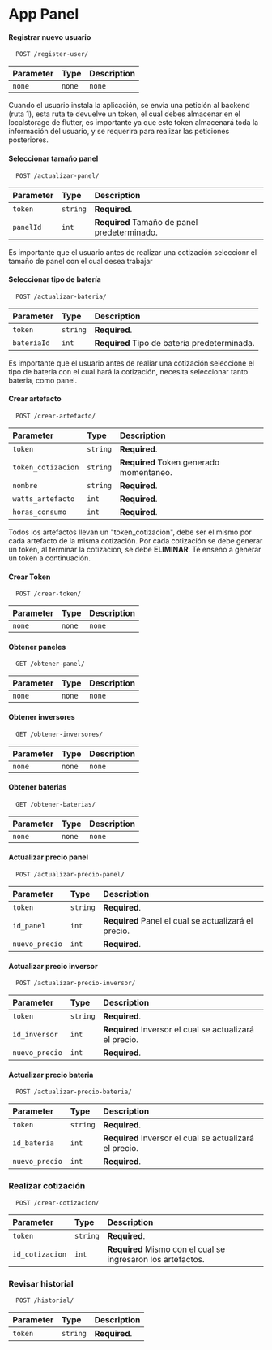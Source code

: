 
# App Panel


#### Registrar nuevo usuario

```http
  POST /register-user/
```

| Parameter | Type     | Description                |
| :-------- | :------- | :------------------------- |
| `none` | `none` | `none` |

Cuando el usuario instala la aplicación, se envia una petición al backend (ruta 1), esta ruta te devuelve un token, el cual debes almacenar en el localstorage de flutter, es importante ya que este token almacenará toda la información del usuario, y se requerira para realizar las peticiones posteriores.



#### Seleccionar tamaño panel

```http
  POST /actualizar-panel/
```

| Parameter | Type     | Description                       |
| :-------- | :------- | :-------------------------------- |
| `token`   | `string` | **Required**.  |
| `panelId` | `int`    | **Required** Tamaño de panel predeterminado. |

Es importante que el usuario antes de realizar una cotización seleccionr el tamaño de panel con el cual desea trabajar

#### Seleccionar tipo de batería

```http
  POST /actualizar-bateria/
```
| Parameter | Type     | Description                       |
| :-------- | :------- | :-------------------------------- |
| `token`   | `string` | **Required**.  |
|`bateriaId`| `int`    | **Required** Tipo de bateria predeterminada. |

Es importante que el usuario antes de realiar una cotización seleccione el tipo de bateria con el cual hará la cotización, necesita seleccionar tanto bateria, como panel.

#### Crear artefacto

```http
  POST /crear-artefacto/
```
| Parameter | Type     | Description                       |
| :-------- | :------- | :-------------------------------- |
| `token`   | `string` | **Required**.  |
|`token_cotizacion`| `string`    | **Required** Token generado momentaneo. |
|`nombre`| `string`    | **Required**. |
|`watts_artefacto`| `int`    | **Required**. |
|`horas_consumo`| `int`    | **Required**. |

Todos los artefactos llevan un "token_cotizacion", debe ser el mismo por cada artefacto de la misma cotización.
Por cada cotización se debe generar un token, al terminar la cotizacion, se debe **ELIMINAR**.
Te enseño a generar un token a continuación.

#### Crear Token

```http
  POST /crear-token/
```
| Parameter | Type     | Description                |
| :-------- | :------- | :------------------------- |
| `none` | `none` | `none` |

#### Obtener paneles

```http
  GET /obtener-panel/
```
| Parameter | Type     | Description                |
| :-------- | :------- | :------------------------- |
| `none` | `none` | `none` |

#### Obtener inversores

```http
  GET /obtener-inversores/
```
| Parameter | Type     | Description                |
| :-------- | :------- | :------------------------- |
| `none` | `none` | `none` |

#### Obtener baterias

```http
  GET /obtener-baterias/
```
| Parameter | Type     | Description                |
| :-------- | :------- | :------------------------- |
| `none` | `none` | `none` |

#### Actualizar precio panel

```http
  POST /actualizar-precio-panel/
```
| Parameter | Type     | Description                |
| :-------- | :------- | :------------------------- |
| `token`   | `string` | **Required**.  |
|`id_panel`| `int`    | **Required** Panel el cual se actualizará el precio. |
|`nuevo_precio`| `int`    | **Required**. |

#### Actualizar precio inversor

```http
  POST /actualizar-precio-inversor/
```
| Parameter | Type     | Description                |
| :-------- | :------- | :------------------------- |
| `token`   | `string` | **Required**.  |
|`id_inversor`| `int`    | **Required** Inversor el cual se actualizará el precio. |
|`nuevo_precio`| `int`    | **Required**. |

#### Actualizar precio bateria

```http
  POST /actualizar-precio-bateria/
```
| Parameter | Type     | Description                |
| :-------- | :------- | :------------------------- |
| `token`   | `string` | **Required**.  |
|`id_bateria`| `int`    | **Required** Inversor el cual se actualizará el precio. |
|`nuevo_precio`| `int`    | **Required**. |

### Realizar cotización

```http
  POST /crear-cotizacion/
```
| Parameter | Type     | Description                |
| :-------- | :------- | :------------------------- |
| `token`   | `string` | **Required**.  |
|`id_cotizacion`| `int`    | **Required** Mismo con el cual se ingresaron los artefactos. |

### Revisar historial

```http
  POST /historial/
```
| Parameter | Type     | Description                |
| :-------- | :------- | :------------------------- |
| `token`   | `string` | **Required**.  |
